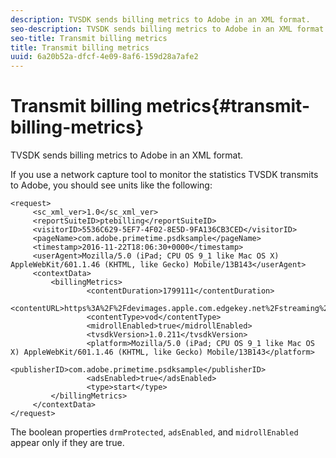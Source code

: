 ```yaml
---
description: TVSDK sends billing metrics to Adobe in an XML format.
seo-description: TVSDK sends billing metrics to Adobe in an XML format.
seo-title: Transmit billing metrics
title: Transmit billing metrics
uuid: 6a20b52a-dfcf-4e09-8af6-159d28a7afe2
---
```


# Transmit billing metrics{#transmit-billing-metrics}

TVSDK sends billing metrics to Adobe in an XML format.

<!--<a id="example_13ABDB1CC0B549968A534765378DA3A0"></a>-->

If you use a network capture tool to monitor the statistics TVSDK transmits to Adobe, you should see units like the following:

```
<request> 
     <sc_xml_ver>1.0</sc_xml_ver> 
     <reportSuiteID>ptebilling</reportSuiteID> 
     <visitorID>5536C629-5EF7-4F02-8E5D-9FA136CB3CED</visitorID> 
     <pageName>com.adobe.primetime.psdksample</pageName> 
     <timestamp>2016-11-22T18:06:30+0000</timestamp> 
     <userAgent>Mozilla/5.0 (iPad; CPU OS 9_1 like Mac OS X) AppleWebKit/601.1.46 (KHTML, like Gecko) Mobile/13B143</userAgent> 
     <contextData> 
         <billingMetrics> 
                 <contentDuration>1799111</contentDuration> 
                 <contentURL>https%3A%2F%2Fdevimages.apple.com.edgekey.net%2Fstreaming%2Fexamples%2Fbipbop_16x9%2Fbipbop_16x9_variant.m3u8</contentURL> 
                 <contentType>vod</contentType> 
                 <midrollEnabled>true</midrollEnabled> 
                 <tvsdkVersion>1.0.211</tvsdkVersion> 
                 <platform>Mozilla/5.0 (iPad; CPU OS 9_1 like Mac OS X) AppleWebKit/601.1.46 (KHTML, like Gecko) Mobile/13B143</platform> 
                 <publisherID>com.adobe.primetime.psdksample</publisherID> 
                 <adsEnabled>true</adsEnabled> 
                 <type>start</type> 
         </billingMetrics> 
     </contextData> 
</request>
```

The boolean properties `drmProtected`, `adsEnabled`, and `midrollEnabled` appear only if they are true.  